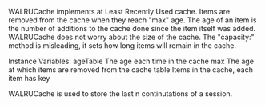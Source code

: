 WALRUCache implements at Least Recently Used cache. Items are removed from the cache when they reach "max" age. The age of an item is the number of additions to the cache done since the item itself was added. WALRUCache does not worry about the size of the cache. The "capacity:" method is misleading, it sets how long items will remain in the cache.

Instance Variables:
	ageTable	<Dictionary>	The age each time in the cache
	max	<SmallInteger>	The age at which items are removed from the cache
	table	<Dictionary>	Items in the cache, each item has key
			
WALRUCache is used to store the last n continutations of a session.

